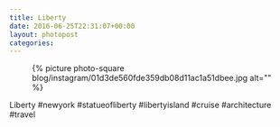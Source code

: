 ```yaml
---
title: Liberty
date: 2016-06-25T22:31:07+00:00
layout: photopost
categories:
---
```


<figure class="photo photo--square">
  {% picture photo-square blog/instagram/01d3de560fde359db08d11ac1a51dbee.jpg alt="" %}
</figure>

Liberty
#newyork #statueofliberty #libertyisland #cruise #architecture #travel
